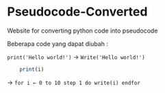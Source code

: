 # Pseudocode-Converted
Website for converting python code into pseudocode

Beberapa code yang dapat diubah : 

`print('Hello world!')` -> `Write('Hello world!')`

```for i in range(0, 10, 1) :
    print(i)
``` 
-> ```for i ← 0 to 10 step 1 do
    write(i)
endfor```
